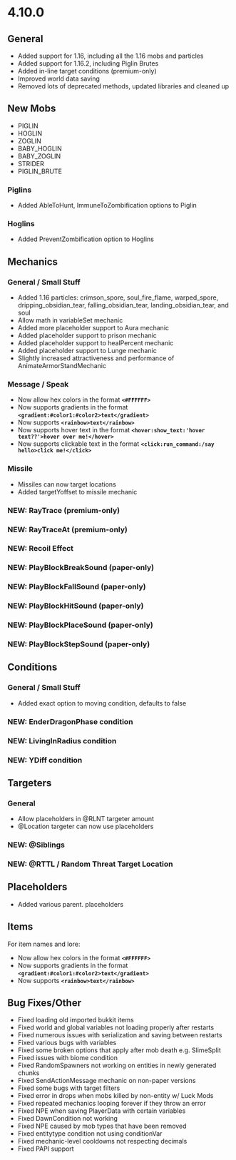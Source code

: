 4.10.0
=====

General
-------
- Added support for 1.16, including all the 1.16 mobs and particles
- Added support for 1.16.2, including Piglin Brutes
- Added in-line target conditions (premium-only)
- Improved world data saving
- Removed lots of deprecated methods, updated libraries and cleaned up

New Mobs
----
- PIGLIN
- HOGLIN
- ZOGLIN
- BABY_HOGLIN
- BABY_ZOGLIN
- STRIDER
- PIGLIN_BRUTE

### Piglins
- Added AbleToHunt, ImmuneToZombification options to Piglin

### Hoglins
- Added PreventZombification option to Hoglins

Mechanics
---------
### General / Small Stuff
- Added 1.16 particles: crimson_spore, soul_fire_flame, warped_spore, dripping_obsidian_tear, falling_obsidian_tear, landing_obsidian_tear, and soul
- Allow math in variableSet mechanic
- Added more placeholder support to Aura mechanic
- Added placeholder support to prison mechanic
- Added placeholder support to healPercent mechanic
- Added placeholder support to Lunge mechanic
- Slightly increased attractiveness and performance of AnimateArmorStandMechanic

### Message / Speak
- Now allow hex colors in the format **`<#FFFFFF>`**
- Now supports gradients in the format **`<gradient:#color1:#color2>text</gradient>`**
- Now supports **`<rainbow>text</rainbow>`**
- Now supports hover text in the format **`<hover:show_text:'hover text??'>hover over me!</hover>`**
- Now supports clickable text in the format **`<click:run_command:/say hello>click me!</click>`**

### Missile
- Missiles can now target locations
- Added targetYoffset to missile mechanic

### NEW: RayTrace (premium-only)
### NEW: RayTraceAt (premium-only)
### NEW: Recoil Effect
### NEW: PlayBlockBreakSound (paper-only)
### NEW: PlayBlockFallSound (paper-only)
### NEW: PlayBlockHitSound (paper-only)
### NEW: PlayBlockPlaceSound (paper-only)
### NEW: PlayBlockStepSound (paper-only)

Conditions
----------
### General / Small Stuff
- Added exact option to moving condition, defaults to false
### NEW: EnderDragonPhase condition
### NEW: LivingInRadius condition
### NEW: YDiff condition

Targeters
---------
### General
- Allow placeholders in @RLNT targeter amount
- @Location targeter can now use placeholders

### NEW: @Siblings
### NEW: @RTTL / Random Threat Target Location

Placeholders
------------
- Added various parent. placeholders

Items
-----
For item names and lore:
- Now allow hex colors in the format **`<#FFFFFF>`**
- Now supports gradients in the format **`<gradient:#color1:#color2>text</gradient>`**
- Now supports **`<rainbow>text</rainbow>`**

Bug Fixes/Other
---------------
- Fixed loading old imported bukkit items
- Fixed world and global variables not loading properly after restarts
- Fixed numerous issues with serialization and saving between restarts
- Fixed various bugs with variables
- Fixed some broken options that apply after mob death e.g. SlimeSplit
- Fixed issues with biome condition
- Fixed RandomSpawners not working on entities in newly generated chunks
- Fixed SendActionMessage mechanic on non-paper versions
- Fixed some bugs with target filters
- Fixed error in drops when mobs killed by non-entity w/ Luck Mods
- Fixed repeated mechanics looping forever if they throw an error
- Fixed NPE when saving PlayerData with certain variables
- Fixed DawnCondition not working
- Fixed NPE caused by mob types that have been removed
- Fixed entitytype condition not using conditionVar
- Fixed mechanic-level cooldowns not respecting decimals
- Fixed PAPI support
